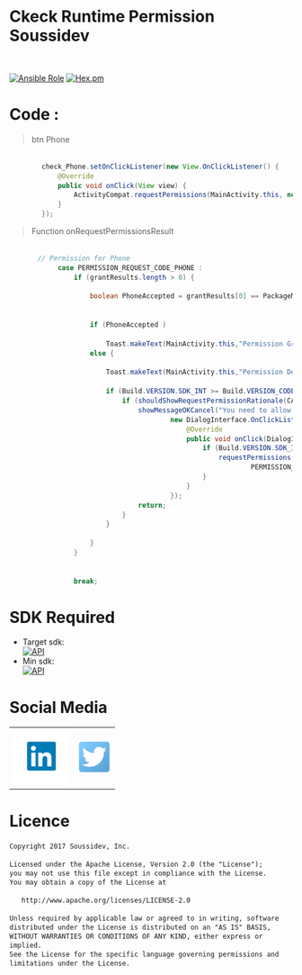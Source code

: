 # Ckeck Runtime Permission Soussidev
<br>

[![Ansible Role](https://img.shields.io/badge/Developer-Soussidev-yellow.svg)]()
[![Hex.pm](https://img.shields.io/hexpm/l/plug.svg)]()

# Code :
> btn Phone 
```java

        check_Phone.setOnClickListener(new View.OnClickListener() {
            @Override
            public void onClick(View view) {
                ActivityCompat.requestPermissions(MainActivity.this, new String[]{CALL_PHONE}, PERMISSION_REQUEST_CODE_PHONE);
            }
        });

```

> Function onRequestPermissionsResult
```java

       // Permission for Phone
            case PERMISSION_REQUEST_CODE_PHONE :
                if (grantResults.length > 0) {

                    boolean PhoneAccepted = grantResults[0] == PackageManager.PERMISSION_GRANTED;


                    if (PhoneAccepted )

                        Toast.makeText(MainActivity.this,"Permission Granted for Phone!",Toast.LENGTH_SHORT).show();
                    else {

                        Toast.makeText(MainActivity.this,"Permission Denied for Phone!",Toast.LENGTH_SHORT).show();

                        if (Build.VERSION.SDK_INT >= Build.VERSION_CODES.M) {
                            if (shouldShowRequestPermissionRationale(CALL_PHONE)) {
                                showMessageOKCancel("You need to allow access Now !",
                                        new DialogInterface.OnClickListener() {
                                            @Override
                                            public void onClick(DialogInterface dialog, int which) {
                                                if (Build.VERSION.SDK_INT >= Build.VERSION_CODES.M) {
                                                    requestPermissions(new String[]{CALL_PHONE},
                                                            PERMISSION_REQUEST_CODE_PHONE);
                                                }
                                            }
                                        });
                                return;
                            }
                        }

                    }
                }


                break;

```

# SDK Required
+ Target sdk:<br>
[![API](https://img.shields.io/badge/API-23%2B-brightgreen.svg?style=flat)](https://android-arsenal.com/api?level=23)
+ Min sdk:<br>
[![API](https://img.shields.io/badge/API-19%2B-orange.svg?style=flat)](https://android-arsenal.com/api?level=19)

# Social Media
<table style="border:0px;">
   <tr>
      <td>
<a href="https://www.linkedin.com/in/soussimohamed/">
<img src="picture/linkedin.png" height="100" width="100" alt="Soussi Mohamed">
</a>
      </td>
      <td>
         <a href="https://twitter.com/soussimohamed7/">
<img src="picture/Twitter.png" height="60" width="60" alt="Soussi Mohamed">
</a>
     </td>
  </tr> 
</table>  

# Licence
```
Copyright 2017 Soussidev, Inc.

Licensed under the Apache License, Version 2.0 (the "License");
you may not use this file except in compliance with the License.
You may obtain a copy of the License at

   http://www.apache.org/licenses/LICENSE-2.0

Unless required by applicable law or agreed to in writing, software
distributed under the License is distributed on an "AS IS" BASIS,
WITHOUT WARRANTIES OR CONDITIONS OF ANY KIND, either express or implied.
See the License for the specific language governing permissions and
limitations under the License.
```
